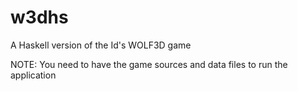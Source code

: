 # w3dhs
A Haskell version of the Id's WOLF3D game

NOTE: You need to have the game sources and data files to run the application
